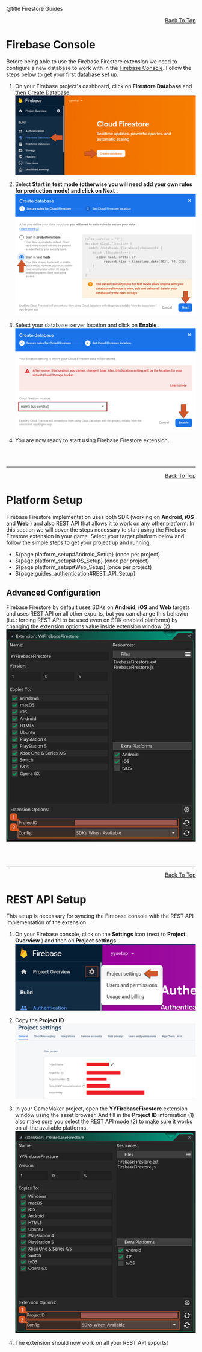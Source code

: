 @title Firestore Guides

<a id="top"></a>
<!-- Page HTML do not touch -->
<a /><p align="right">[Back To Top](#top)</p>

# Firebase Console

  Before being able to use the Firebase Firestore extension we need to configure a new database to work with in the [Firebase Console](https://console.firebase.google.com/). Follow the steps below to get your first database set up.

1. On your Firebase project's dashboard, click on **Firestore Database** and then Create Database:<br>
        ![](assets/firestoreEnable.PNG)

2. Select **Start in**  **test mode**  **(otherwise you will need add your own rules for production mode) and click on Next** .<br>
      ![](assets/firestoreSetp1.PNG)

3. Select your database server location and click on **Enable** .<br>
      ![](assets/firestoreSetp2.PNG)

4. You are now ready to start using Firebase Firestore extension.


<br><br>

---

<!-- Page HTML do not touch -->
<a /><p align="right">[Back To Top](#top)</p>

# Platform Setup

  Firebase Firestore implementation uses both SDK (working on **Android**, **iOS** and **Web** ) and also REST API that allows it to work on any other platform. In this section we will cover the steps necessary to start using the Firebase Firestore extension in your game.
  Select your target platform below and follow the simple steps to get your project up and running:

* ${page.platform_setup#Android_Setup} (once per project)
* ${page.platform_setup#iOS_Setup} (once per project)
* ${page.platform_setup#Web_Setup} (once per project)
* ${page.guides_authentication#REST_API_Setup}

## Advanced Configuration

  Firebase Firestore by default uses SDKs on **Android**, **iOS** and **Web** targets and uses REST API on all other exports, but you can change this behavior (i.e.: forcing REST API to be used even on SDK enabled platforms) by changing the extension options value inside extension window (2).
  ![](assets/FirestoreExtOpt.png)


<br><br>

---

<!-- Page HTML do not touch -->
<a /><p align="right">[Back To Top](#top)</p>

# REST API Setup

  This setup is necessary for syncing the Firebase console with the REST API implementation of the extension.

1. On your Firebase console, click on the **Settings** icon (next to **Project Overview** ) and then on **Project settings** .<br>
        ![](assets/setupProjectSettings.PNG)

2. Copy the **Project ID** .<br>
          ![](assets/setupProjectSettingsPage.png)

3. In your GameMaker project, open the **YYFirebaseFirestore** extension window using the asset browser. And fill in the **Project ID** information (1) also make sure you select the REST API mode (2) to make sure it works on all the available platforms.<br>
      ![](assets/FirestoreExtOpt.png)

4. The extension should now work on all your REST API exports!
